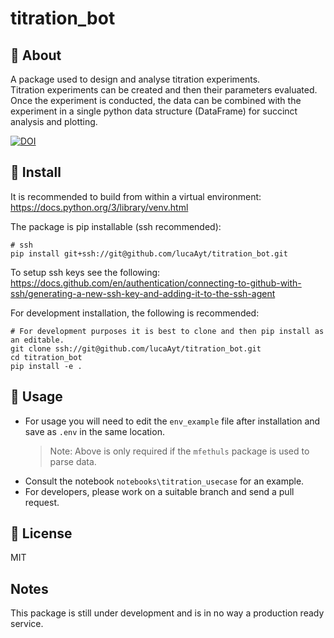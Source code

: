 # titration_bot

## 🚀 About

A package used to design and analyse titration experiments.<br> 
Titration experiments can be created and then their parameters evaluated. Once the experiment is conducted,
the data can be combined with the experiment in a single python data structure (DataFrame) for succinct analysis and plotting.

[![DOI](https://zenodo.org/badge/DOI/10.5281/zenodo.15112907.svg)](https://doi.org/10.5281/zenodo.15112907)

## 🔧 Install
It is recommended to build from within a virtual environment:<br> 
https://docs.python.org/3/library/venv.html

The package is pip installable (ssh recommended):
```shell
# ssh
pip install git+ssh://git@github.com/lucaAyt/titration_bot.git
```
To setup ssh keys see the following:<br>
https://docs.github.com/en/authentication/connecting-to-github-with-ssh/generating-a-new-ssh-key-and-adding-it-to-the-ssh-agent

For development installation, the following is recommended:
```shell
# For development purposes it is best to clone and then pip install as an editable.
git clone ssh://git@github.com/lucaAyt/titration_bot.git
cd titration_bot
pip install -e .
```

## 🚁 Usage


- For usage you will need to edit the `env_example` file after installation and save as `.env` in the same location.
    >Note: Above is only required if the `mfethuls` package is used to parse data.
- Consult the notebook ``notebooks\titration_usecase`` for an example.
- For developers, please work on a suitable branch and send a pull request.

## 📃 License

MIT

## Notes
This package is still under development and is in no way a production ready service.


